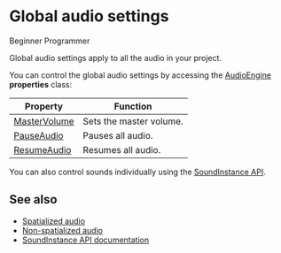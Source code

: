 # Global audio settings

<span class="label label-doc-level">Beginner</span>
<span class="label label-doc-audience">Programmer</span>

Global audio settings apply to all the audio in your project. 

You can control the global audio settings by accessing the [AudioEngine](xref:Xenko.Audio.AudioEngine) **properties** class:

| Property | Function |
|--- | --- |
| [MasterVolume](xref:Xenko.Audio.AudioEngine.MasterVolume) | Sets the master volume. |
| [PauseAudio](xref:Xenko.Audio.AudioEngine.PauseAudio) | Pauses all audio. |
| [ResumeAudio](xref:Xenko.Audio.AudioEngine.ResumeAudio) | Resumes all audio. |

You can also control sounds individually using the [SoundInstance API](xref:Xenko.Audio.SoundInstance).

## See also
* [Spatialized audio](spatialized-audio.md)
* [Non-spatialized audio](non-spatialized-audio.md)
* [SoundInstance API documentation](xref:Xenko.Audio.SoundInstance)